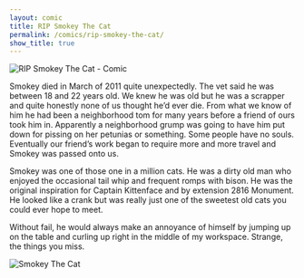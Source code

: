```yaml
---
layout: comic
title: RIP Smokey The Cat
permalink: /comics/rip-smokey-the-cat/
show_title: true
---
```


<img src='http://i.imgur.com/7xlfGSx.jpg' alt='RIP Smokey The Cat - Comic' />

Smokey died in March of 2011 quite unexpectedly. The vet said he was between 18 and 22 years old. We knew he was old but he was a scrapper and quite honestly none of us thought he’d ever die. From what we know of him he had been a neighborhood tom for many years before a friend of ours took him in. Apparently a neighborhood grump was going to have him put down for pissing on her petunias or something. Some people have no souls. Eventually our friend’s work began to require more and more travel and Smokey was passed onto us.

Smokey was one of those one in a million cats.  He was a dirty old man who enjoyed the occasional tail whip and frequent romps with bison. He was the original inspiration for Captain Kittenface and by extension 2816 Monument. He looked like a crank but was really just one of the sweetest old cats you could ever hope to meet.

Without fail, he would always make an annoyance of himself by jumping up on the table and curling up right in the middle of my workspace. Strange, the things you miss.

![Smokey The Cat](https://i.imgur.com/Y4pB5Gc.jpg)
